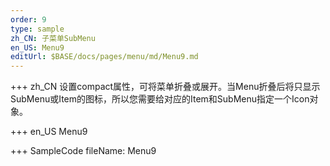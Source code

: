 ```yaml
--- 
order: 9
type: sample
zh_CN: 子菜单SubMenu
en_US: Menu9
editUrl: $BASE/docs/pages/menu/md/Menu9.md
---
```


+++ zh_CN
设置compact属性，可将菜单折叠或展开。当Menu折叠后将只显示SubMenu或Item的图标，所以您需要给对应的Item和SubMenu指定一个Icon对象。

+++ en_US
Menu9

+++ SampleCode
fileName: Menu9
